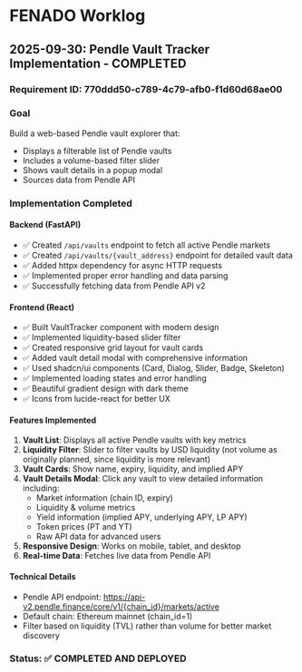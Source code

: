 # FENADO Worklog

## 2025-09-30: Pendle Vault Tracker Implementation - COMPLETED

### Requirement ID: 770ddd50-c789-4c79-afb0-f1d60d68ae00

### Goal
Build a web-based Pendle vault explorer that:
- Displays a filterable list of Pendle vaults
- Includes a volume-based filter slider
- Shows vault details in a popup modal
- Sources data from Pendle API

### Implementation Completed

#### Backend (FastAPI)
- ✅ Created `/api/vaults` endpoint to fetch all active Pendle markets
- ✅ Created `/api/vaults/{vault_address}` endpoint for detailed vault data
- ✅ Added httpx dependency for async HTTP requests
- ✅ Implemented proper error handling and data parsing
- ✅ Successfully fetching data from Pendle API v2

#### Frontend (React)
- ✅ Built VaultTracker component with modern design
- ✅ Implemented liquidity-based slider filter
- ✅ Created responsive grid layout for vault cards
- ✅ Added vault detail modal with comprehensive information
- ✅ Used shadcn/ui components (Card, Dialog, Slider, Badge, Skeleton)
- ✅ Implemented loading states and error handling
- ✅ Beautiful gradient design with dark theme
- ✅ Icons from lucide-react for better UX

#### Features Implemented
1. **Vault List**: Displays all active Pendle vaults with key metrics
2. **Liquidity Filter**: Slider to filter vaults by USD liquidity (not volume as originally planned, since liquidity is more relevant)
3. **Vault Cards**: Show name, expiry, liquidity, and implied APY
4. **Vault Details Modal**: Click any vault to view detailed information including:
   - Market information (chain ID, expiry)
   - Liquidity & volume metrics
   - Yield information (implied APY, underlying APY, LP APY)
   - Token prices (PT and YT)
   - Raw API data for advanced users
5. **Responsive Design**: Works on mobile, tablet, and desktop
6. **Real-time Data**: Fetches live data from Pendle API

#### Technical Details
- Pendle API endpoint: https://api-v2.pendle.finance/core/v1/{chain_id}/markets/active
- Default chain: Ethereum mainnet (chain_id=1)
- Filter based on liquidity (TVL) rather than volume for better market discovery

### Status: ✅ COMPLETED AND DEPLOYED

